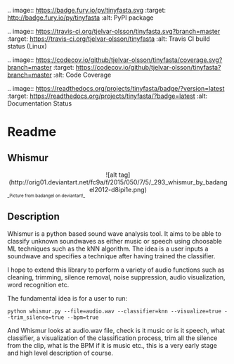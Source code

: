 .. image:: https://badge.fury.io/py/tinyfasta.svg
   :target: http://badge.fury.io/py/tinyfasta
   :alt: PyPI package

.. image:: https://travis-ci.org/tjelvar-olsson/tinyfasta.svg?branch=master
   :target: https://travis-ci.org/tjelvar-olsson/tinyfasta
   :alt: Travis CI build status (Linux)

.. image:: https://codecov.io/github/tjelvar-olsson/tinyfasta/coverage.svg?branch=master
   :target: https://codecov.io/github/tjelvar-olsson/tinyfasta?branch=master
   :alt: Code Coverage

.. image:: https://readthedocs.org/projects/tinyfasta/badge/?version=latest
   :target: https://readthedocs.org/projects/tinyfasta/?badge=latest
   :alt: Documentation Status

# Readme

## Whismur

<center>![alt tag](http://orig01.deviantart.net/fc9a/f/2015/050/7/5/_293_whismur_by_badangel2012-d8ipi1e.png)</center>
<sub><sup>_Picture from badangel on deviantart!_</sup></sub>

## Description

Whismur is a python based sound wave analysis tool.  It aims to be able to classify unknown soundwaves as either music or speech using choosable ML techniques such as the kNN algorithm.  The idea is a user inputs a soundwave and specifies a technique after having trained the classifier.

I hope to extend this library to perform a variety of audio functions such as cleaning, trimming, silence removal, noise suppression, audio visualization, word recognition etc.

The fundamental idea is for a user to run:

```
python whismur.py --file=audio.wav --classifier=knn --visualize=true --trim_silence=true --bpm=true
```

And Whismur looks at audio.wav file, check is it music or is it speech, what classifier, a visualization of the classification process, trim all the silence from the clip, what is the BPM if it is music etc., this is a very early stage and high level description of course.
